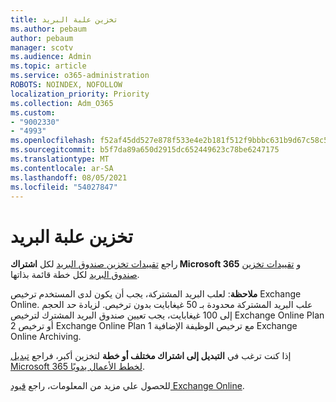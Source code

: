 ```yaml
---
title: تخزين علبة البريد
ms.author: pebaum
author: pebaum
manager: scotv
ms.audience: Admin
ms.topic: article
ms.service: o365-administration
ROBOTS: NOINDEX, NOFOLLOW
localization_priority: Priority
ms.collection: Adm_O365
ms.custom:
- "9002330"
- "4993"
ms.openlocfilehash: f52af45dd527e878f533e4e2b181f512f9bbbc631b9d67c58c5ec1ffcd19ea84
ms.sourcegitcommit: b5f7da89a650d2915dc652449623c78be6247175
ms.translationtype: MT
ms.contentlocale: ar-SA
ms.lasthandoff: 08/05/2021
ms.locfileid: "54027847"
---
```

# <a name="mailbox-storage"></a>تخزين علبة البريد

راجع [تقييدات تخزين صندوق البريد](https://docs.microsoft.com/office365/servicedescriptions/exchange-online-service-description/exchange-online-limits#mailbox-storage-limits) لكل **اشتراك Microsoft 365** و [تقييدات تخزين صندوق البريد](https://docs.microsoft.com/office365/servicedescriptions/exchange-online-service-description/exchange-online-limits#storage-limits-across-standalone-plans) لكل خطة قائمة بذاتها. 

**ملاحظة**: لعلب البريد المشتركة، يجب أن يكون لدى المستخدم ترخيص Exchange Online. علب البريد المشتركة محدودة بـ 50 غيغابايت بدون ترخيص. لزيادة حد الحجم إلى 100 غيغابايت، يجب تعيين صندوق البريد المشترك لترخيص Exchange Online Plan 2 أو ترخيص Exchange Online Plan 1 مع ترخيص الوظيفة الإضافية Exchange Online Archiving.

إذا كنت ترغب في **التبديل إلى اشتراك مختلف أو خطة** لتخزين أكبر، فراجع [تبديل Microsoft 365 لخطط الأعمال يدويًا](https://docs.microsoft.com/microsoft-365/commerce/subscriptions/switch-plans-manually?view=o365-worldwide).

للحصول علي مزيد من المعلومات، راجع [قيود Exchange Online](https://docs.microsoft.com/office365/servicedescriptions/exchange-online-service-description/exchange-online-limits).
